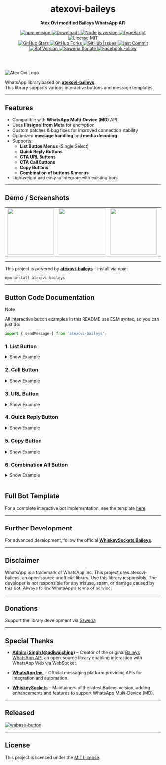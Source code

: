 <h1 align="center">atexovi-baileys</h1>
<p align="center"><strong>Atex Ovi modified Baileys WhatsApp API</strong></p>
<p align="center">

<!-- 🔹 BARIS 1: NPM & Node.js info -->
<a href="https://www.npmjs.com/package/atexovi-baileys" target="_blank">
  <img src="https://img.shields.io/npm/v/atexovi-baileys?style=flat&logo=npm&logoColor=white&labelColor=CB3837&color=white" alt="npm version">
</a>
<a href="https://www.npmjs.com/package/atexovi-baileys" target="_blank">
  <img src="https://img.shields.io/npm/dw/atexovi-baileys?style=flat&logo=npm&logoColor=white&label=Downloads&labelColor=CB3837&color=white" alt="Downloads">
</a>
<a href="https://nodejs.org/en/" target="_blank">
  <img src="https://img.shields.io/badge/Node.js-%3E%3D20-339933?style=flat&logo=node.js&logoColor=white" alt="Node.js version">
</a>
<a href="https://www.typescriptlang.org/" target="_blank">
  <img src="https://badgen.net/badge/-/TypeScript/blue?icon=typescript&label" alt="TypeScript">
</a>
<a href="https://github.com/atex-ovi/atexovi-wabase-button/blob/main/LICENSE" target="_blank">
  <img src="https://img.shields.io/badge/License-MIT-yellow?style=flat&logo=balance-scale&logoColor=black" alt="License MIT">
</a>

  <br>

  <!-- 🔹 BARIS 2: GitHub stats & releases -->
  <a href="https://github.com/atex-ovi/atexovi-wabase-button/stargazers" target="_blank">
    <img src="https://img.shields.io/github/stars/atex-ovi/atexovi-wabase-button?style=flat&logo=github&labelColor=181717&color=white" alt="GitHub Stars">
  </a>
  <a href="https://github.com/atex-ovi/atexovi-wabase-button/network/members" target="_blank">
    <img src="https://img.shields.io/github/forks/atex-ovi/atexovi-wabase-button?style=flat&logo=github&labelColor=181717&color=white" alt="GitHub Forks">
  </a>
  <a href="https://github.com/atex-ovi/baileys/issues" target="_blank">
    <img src="https://img.shields.io/github/issues/atex-ovi/baileys?style=flat&logo=github&labelColor=181717&color=white" alt="GitHub Issues">
  </a>
  <a href="https://github.com/atex-ovi/baileys/commits/main" target="_blank">
    <img src="https://img.shields.io/github/last-commit/atex-ovi/baileys?style=flat&logo=git&labelColor=181717&color=white" alt="Last Commit">
  </a>

  <br>

  <!-- 🔹 BARIS 3: Bot release & social/donate -->
  <a href="https://github.com/atex-ovi/wabase-button/releases" target="_blank">
    <img src="https://img.shields.io/github/v/release/atex-ovi/wabase-button?style=flat&logo=whatsapp&logoColor=white&label=wabase-button&color=brightgreen" alt="Bot Version">
  </a>
  <a href="https://saweria.co/atexovi" target="_blank">
    <img src="https://img.shields.io/badge/Donate-Saweria-FFA726?style=flat&logo=ko-fi&logoColor=white" alt="Saweria Donate">
  </a>
  <a href="https://facebook.com/atex.ovi" target="_blank">
    <img src="https://img.shields.io/badge/Follow-Facebook-1877F2?style=flat&logo=facebook&logoColor=white" alt="Facebook Follow">
  </a>

</p>

<br><br>

![Atex Ovi Logo](https://raw.githubusercontent.com/atex-ovi/bailogo/main/baileys-logo.jpg)

WhatsApp library based on **[atexovi-baileys](https://www.npmjs.com/package/atexovi-baileys)**.  
This library supports various interactive buttons and message templates.

---

## Features
- Compatible with **WhatsApp Multi-Device (MD)** API
- Uses **libsignal from Meta** for encryption
- Custom patches & bug fixes for improved connection stability
- Optimized **message handling** and **media decoding**
- Supports:
  - **List Button Menus** (Single Select)
  - **Quick Reply Buttons**
  - **CTA URL Buttons**
  - **CTA Call Buttons**
  - **Copy Buttons**
  - **Combination of buttons & menus**
- Lightweight and easy to integrate with existing bots

---

## Demo / Screenshots

<table>
  <tr>
    <td><img src="https://raw.githubusercontent.com/atex-ovi/demo-button/main/list-button.jpg" width="150"></td>
    <td><img src="https://raw.githubusercontent.com/atex-ovi/demo-button/main/url-button.jpg" width="150"></td>
    <td><img src="https://raw.githubusercontent.com/atex-ovi/demo-button/main/call-button.jpg" width="150"></td>
    <td><img src="https://raw.githubusercontent.com/atex-ovi/demo-button/main/quick-reply-button.jpg" width="150"></td>
    <td><img src="https://raw.githubusercontent.com/atex-ovi/demo-button/main/copy-button.jpg" width="150"></td>
  </tr>
</table>

---
This project is powered by **[atexovi-baileys](https://www.npmjs.com/package/atexovi-baileys)** – install via npm:

```bash
npm install atexovi-baileys
```
---

## Button Code Documentation

> [!NOTE]
> All interactive button examples in this README use ESM syntax, so you can just do:
```javascript
import { sendMessage } from 'atexovi-baileys';
```

### 1. List Button
<details>
  <summary>Show Example</summary>

```javascript
await sock.sendMessage(jid, {
  text: 'Choose an option from the list:',
  title: 'List Menu',
  subtitle: 'Select one',
  footer: 'Sent by Atex Ovi',
  interactiveButtons: [
    {
      name: 'single_select',
      buttonParamsJson: JSON.stringify({
        title: 'Select Option',
        sections: [
          {
            title: 'Main Options',
            highlight_label: 'Recommended',
            rows: [
              { header: 'Header 1', title: 'Option 1', description: 'Description 1', id: 'id1' },
              { header: 'Header 2', title: 'Option 2', description: 'Description 2', id: 'id2' }
            ]
          }
        ]
      })
    }
  ]
});
```

</details>

### 2. Call Button
<details>
  <summary>Show Example</summary>

```javascript
await sock.sendMessage(jid, {
  text: 'Need help? Call us!',
  title: 'Support',
  subtitle: 'We are available',
  footer: 'Sent by Atex Ovi',
  interactiveButtons: [
    {
      name: 'cta_call',
      buttonParamsJson: JSON.stringify({
        display_text: 'Call Now',
        phone_number: '+6281234567890'
      })
    }
  ]
});
```

</details>

### 3. URL Button
<details>
  <summary>Show Example</summary>

```javascript
await sock.sendMessage(jid, {
  text: 'Check out our GitHub page!',
  title: 'GitHub',
  subtitle: 'Atex Ovi Repository',
  footer: 'Sent by Atex Ovi',
  interactiveButtons: [
    {
      name: 'cta_url',
      buttonParamsJson: JSON.stringify({
        display_text: 'Visit GitHub',
        url: 'https://github.com/atex-ovi/baileys',
        merchant_url: 'https://github.com/atex-ovi/baileys'
      })
    }
  ]
});
```
</details>

### 4. Quick Reply Button
<details>
  <summary>Show Example</summary>

```javascript
await sock.sendMessage(jid, {
  text: 'Choose quickly!',
  title: 'Quick Reply',
  subtitle: 'Tap one button',
  footer: 'Sent by Atex Ovi',
  interactiveButtons: [
    {
      name: 'quick_reply',
      buttonParamsJson: JSON.stringify({
        display_text: 'Click Me!',
        id: 'quick_id'
      })
    }
  ]
});
```

</details>

### 5. Copy Button
<details>
  <summary>Show Example</summary>

```javascript
await sock.sendMessage(jid, {
  text: 'Copy this link:',
  title: 'Copy Example',
  subtitle: 'Click the button to copy',
  footer: 'Sent by Atex Ovi',
  interactiveButtons: [
    {
      name: 'cta_copy',
      buttonParamsJson: JSON.stringify({
        display_text: 'Copy Link',
        copy_code: 'https://github.com/atex-ovi/baileys'
      })
    }
  ]
});
```

</details>

### 6. Combination All Button
<details>
  <summary>Show Example</summary>

```javascript
await sock.sendMessage(jid, {
  text: 'This is an interactive message!',
  title: 'Hello!',
  subtitle: 'Subtitle here',
  footer: 'Sent by Atex Ovi',
  interactiveButtons: [
    {
      name: 'single_select',
      buttonParamsJson: JSON.stringify({
        title: 'Choose an Option',
        sections: [
          {
            title: 'Main Options',
            highlight_label: 'Recommended',
            rows: [
              { header: 'Header 1', title: 'Option 1', description: 'Description 1', id: 'id1' },
              { header: 'Header 2', title: 'Option 2', description: 'Description 2', id: 'id2' }
            ]
          }
        ]
      })
    },

    {
      name: 'cta_call',
      buttonParamsJson: JSON.stringify({
        display_text: 'Call Me',
        phone_number: '+6281234567890'
      })
    },

    {
      name: 'cta_url',
      buttonParamsJson: JSON.stringify({
        display_text: 'Visit GitHub',
        url: 'https://github.com/atex-ovi/baileys',
        merchant_url: 'https://github.com/atex-ovi/baileys'
      })
    },

    {
      name: 'quick_reply',
      buttonParamsJson: JSON.stringify({
        display_text: 'Click Me!',
        id: 'quick_id'
      })
    },
    
    {
      name: 'cta_copy',
      buttonParamsJson: JSON.stringify({
        display_text: 'Copy Link',
        copy_code: 'https://github.com/atex-ovi/baileys'
      })
    }
  ]
});
```
</details>

<br>

## Full Bot Template

For a complete interactive bot implementation, see the template [here](https://github.com/atex-ovi/atexovi-wabase-button).

---

## Further Development

For advanced development, follow the official [**WhiskeySockets Baileys**](https://github.com/WhiskeySockets/Baileys).

---

## Disclaimer

WhatsApp is a trademark of WhatsApp Inc.
This project uses atexovi-baileys, an open-source unofficial library.
Use this library responsibly. The developer is not responsible for any misuse, spam, or damage caused by this bot. Always follow WhatsApp’s terms of service.

---

## Donations

Support the library development via [Saweria](https://saweria.co/atexovi)

---

## Special Thanks

- **[Adhiraj Singh (@adiwajshing)](https://github.com/adiwajshing)** – Creator of the original [Baileys WhatsApp API](https://github.com/adiwajshing/baileys), an open-source library enabling interaction with WhatsApp Web via WebSocket.

- **[WhatsApp Inc.](https://www.whatsapp.com)** – Official messaging platform providing APIs for integration and automation.

- **[WhiskeySockets](https://github.com/WhiskeySockets/Baileys)** – Maintainers of the latest Baileys version, adding enhancements and features to support WhatsApp Multi-Device (MD).

---

## Released

<a href="https://github.com/atex-ovi/wabase-button" target="_blank">
  <img src="https://img.shields.io/github/v/release/atex-ovi/wabase-button?style=flat&logo=whatsapp&logoColor=white&label=wabase-button&color=brightgreen" alt="wabase-button">
</a>

---

## License

This project is licensed under the [MIT License](LICENSE).
